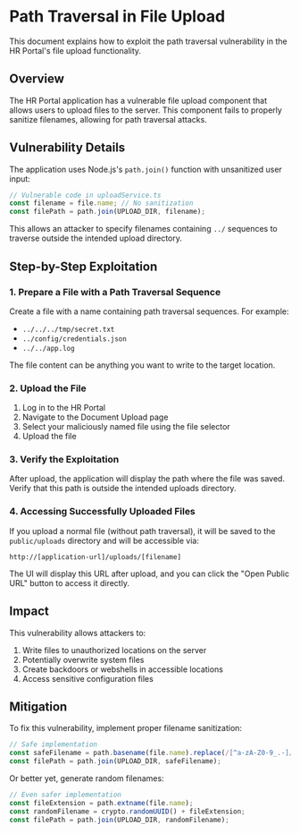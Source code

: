 
# Path Traversal in File Upload

This document explains how to exploit the path traversal vulnerability in the HR Portal's file upload functionality.

## Overview

The HR Portal application has a vulnerable file upload component that allows users to upload files to the server. This component fails to properly sanitize filenames, allowing for path traversal attacks.

## Vulnerability Details

The application uses Node.js's `path.join()` function with unsanitized user input:

```javascript
// Vulnerable code in uploadService.ts
const filename = file.name; // No sanitization
const filePath = path.join(UPLOAD_DIR, filename);
```

This allows an attacker to specify filenames containing `../` sequences to traverse outside the intended upload directory.

## Step-by-Step Exploitation

### 1. Prepare a File with a Path Traversal Sequence

Create a file with a name containing path traversal sequences. For example:

- `../../../tmp/secret.txt`
- `../config/credentials.json`
- `../../app.log`

The file content can be anything you want to write to the target location.

### 2. Upload the File

1. Log in to the HR Portal
2. Navigate to the Document Upload page
3. Select your maliciously named file using the file selector
4. Upload the file

### 3. Verify the Exploitation

After upload, the application will display the path where the file was saved. Verify that this path is outside the intended uploads directory.

### 4. Accessing Successfully Uploaded Files

If you upload a normal file (without path traversal), it will be saved to the `public/uploads` directory and will be accessible via:

```
http://[application-url]/uploads/[filename]
```

The UI will display this URL after upload, and you can click the "Open Public URL" button to access it directly.

## Impact

This vulnerability allows attackers to:

1. Write files to unauthorized locations on the server
2. Potentially overwrite system files
3. Create backdoors or webshells in accessible locations
4. Access sensitive configuration files

## Mitigation

To fix this vulnerability, implement proper filename sanitization:

```javascript
// Safe implementation
const safeFilename = path.basename(file.name).replace(/[^a-zA-Z0-9_.-]/g, '_');
const filePath = path.join(UPLOAD_DIR, safeFilename);
```

Or better yet, generate random filenames:

```javascript
// Even safer implementation
const fileExtension = path.extname(file.name);
const randomFilename = crypto.randomUUID() + fileExtension;
const filePath = path.join(UPLOAD_DIR, randomFilename);
```

